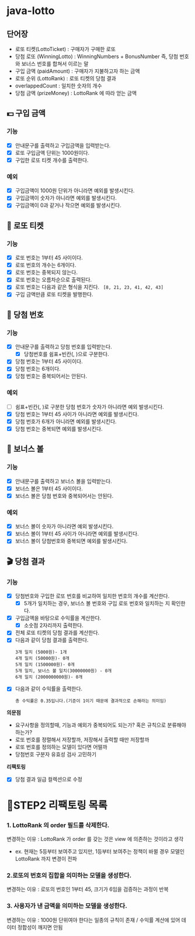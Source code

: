 # java-lotto

## 단어장

- 로또 티켓(LottoTicket) : 구매자가 구매한 로또
- 당첨 로또 (WinningLotto) : WinningNumbers + BonusNumber 즉, 당첨 번호와 보너스 번호를 합쳐서 이르는 말
- 구입 금액 (paidAmount) : 구매자가 지불하고자 하는 금액
- 로또 순위 (LottoRank) : 로또 티켓의 당첨 결과
- overlappedCount : 일치한 숫자의 개수
- 당첨 금액 (prizeMoney) : LottoRank 에 따라 얻는 금액

## 💵 구입 금액

### 기능

- [x] 안내문구를 출력하고 구입금액을 입력받는다.
- [x] 로또 구입금액 단위는 1000원이다.
- [x] 구입한 로또 티켓 개수를 출력한다.

### 예외

- [x] 구입금액이 1000원 단위가 아니라면 예외를 발생시킨다.
- [x] 구입금액이 숫자가 아니라면 예외를 발생시킨다.
- [x] 구입금액이 0과 같거나 작으면 예외를 발생시킨다.

## 🔢 로또 티켓

### 기능

- [x] 로또 번호는 1부터 45 사이이다.
- [x] 로또 번호의 개수는 6개이다.
- [x] 로또 번호는 중복되지 않는다.
- [x] 로또 번호는 오름차순으로 출력된다.
- [x] 로또 번호는 다음과 같은 형식을 지킨다.
  ``` [8, 21, 23, 41, 42, 43]```
- [x] 구입 금액만큼 로또 티켓을 발행한다.

## 🥇 당첨 번호

### 기능

- [x] 안내문구를 출력하고 당첨 번호를 입력받는다.
    - [x] 당첨번호를 쉼표+빈칸(, )으로 구분한다.
- [x] 당첨 번호는 1부터 45 사이이다.
- [x] 당첨 번호는 6개이다.
- [x] 당첨 번호는 중복되어서는 안된다.

### 예외

- [ ] 쉼표+빈칸(, )로 구분한 당첨 번호가 숫자가 아니라면 예외 발생시킨다.
- [x] 당첨 번호는 1부터 45 사이가 아니라면 예외를 발생시킨다.
- [x] 당첨 번호가 6개가 아니라면 예외를 발생시킨다.
- [x] 당첨 번호는 중복되면 예외를 발생시킨다.

## 🎱 보너스 볼

### 기능

- [x] 안내문구를 출력하고 보너스 볼을 입력받는다.
- [x] 보너스 볼은 1부터 45 사이이다.
- [x] 보너스 볼은 당첨 번호와 중복되어서는 안된다.

### 예외

- [x] 보너스 볼이 숫자가 아니라면 예외 발생시킨다.
- [x] 보너스 볼이 1부터 45 사이가 아니라면 예외를 발생시킨다.
- [x] 보너스 볼이 당첨번호와 중복되면 예외를 발생시킨다.

## 🎬 당첨 결과

### 기능

- [x] 당첨번호와 구입한 로또 번호를 비교하여 일치한 번호의 개수를 계산한다.
    - [x] 5개가 일치하는 경우, 보너스 볼 번호와 구입 로또 번호와 일치하는 지 확인한다.
- [x] 구입금액을 바탕으로 수익률을 계산한다.
    - [x] 소숫점 2자리까지 출력한다.
- [x] 전체 로또 티켓의 당첨 결과를 계산한다.
- [x] 다음과 같이 당첨 결과를 출력한다.
    ```
    3개 일치 (5000원)- 1개
    4개 일치 (50000원)- 0개
    5개 일치 (1500000원)- 0개
    5개 일치, 보너스 볼 일치(30000000원) - 0개
    6개 일치 (2000000000원)- 0개
    ```
- [x] 다음과 같이 수익률을 출력한다.
    ```
    총 수익률은 0.35입니다.(기준이 1이기 때문에 결과적으로 손해라는 의미임)
    ```

**의문점**

- 요구사항을 정의할때, 기능과 예외가 중복되어도 되는가? 혹은 규칙으로 분류해야 하는가?
- 로또 번호를 정렬해서 저장할까, 저장해서 출력할 때만 저장할까
- 로또 번호를 정의하는 모델이 있다면 어떨까
- 당첨번호 구분자 유효성 검사 고민하기

**리팩토링**

- [x] 당첨 결과 일급 컬렉션으로 수정

# 🚀STEP2 리팩토링 목록

### 1. LottoRank 의 order 필드를 삭제한다.

<p>변경하는 이유 : LottoRank 가 order 를 갖는 것은 view 에 의존하는 것이라고 생각

- ex. 현재는 5등부터 보여주고 있지만, 1등부터 보여주는 정책이 바뀔 경우 모델인 LottoRank 까지 변경이 전파

### 2.로또의 번호의 집합을 의미하는 모델을 생성한다.

변경하는 이유 : 로또의 번호인 1부터 45, 크기가 6임을 검증하는 과정이 반복

### 3. 사용자가 낸 금액을 의미하는 모델을 생성한다.

변경하는 이유 : 1000원 단위여야 한다는 일종의 규칙이 존재 / 수익률 계산에 있어 데이터 정합성이 깨지면 안됨

